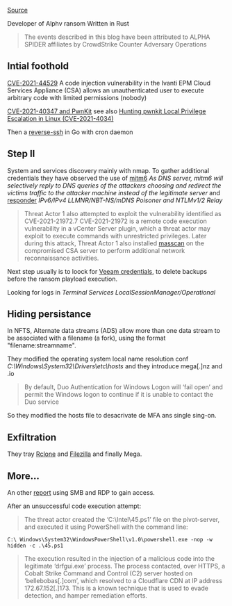 [Source](https://www.crowdstrike.com/blog/anatomy-of-alpha-spider-ransomware/)

Developer of Alphv ransom
Written in Rust

> The events described in this blog have been attributed to ALPHA SPIDER affiliates by CrowdStrike Counter Adversary Operations

## Intial foothold

[CVE-2021-44529](https://nvd.nist.gov/vuln/detail/CVE-2021-44529) A code injection vulnerability in the Ivanti EPM Cloud Services Appliance (CSA) allows an unauthenticated user to execute arbitrary code with limited permissions (nobody)

[CVE-2021-40347 and PwnKit](https://github.com/ly4k/PwnKit) see also [Hunting pwnkit Local Privilege Escalation in Linux (CVE-2021-4034)](https://www.crowdstrike.com/blog/hunting-pwnkit-local-privilege-escalation-in-linux/)

Then a [reverse-ssh](https://github.com/Fahrj/reverse-ssh) in Go with cron daemon

## Step II

System and services discovery mainly with nmap. To gather additional credentials they have observed the use of [mitm6](https://github.com/dirkjanm/mitm6) *As DNS server, mitm6 will selectively reply to DNS queries of the attackers choosing and redirect the victims traffic to the attacker machine instead of the legitimate server* and [responder](https://github.com/lgandx/Responder) *IPv6/IPv4 LLMNR/NBT-NS/mDNS Poisoner and NTLMv1/2 Relay*

> Threat Actor 1 also attempted to exploit the vulnerability identified as CVE-2021-21972.7 CVE-2021-21972 is a remote code execution vulnerability in a vCenter Server plugin, which a threat actor may exploit to execute commands with unrestricted privileges. Later during this attack, Threat Actor 1 also installed [masscan](https://github.com/robertdavidgraham/masscan) on the compromised CSA server to perform additional network reconnaissance activities.

Next step usually is to loock for [Veeam credentials](https://github.com/horizon3ai/CVE-2023-27532), to delete backups before the ransom playload execution.

Looking for logs in *Terminal Services LocalSessionManager/Operational*

## Hiding persistance

In NFTS, Alternate data streams (ADS) allow more than one data stream to be associated with a filename (a fork), using the format "filename:streamname".

They modified the operating system local name resolution conf *C:\Windows\System32\Drivers\etc\hosts* and they introduce mega[.]nz and .io 

> By default, Duo Authentication for Windows Logon will ‘fail open’ and permit the Windows logon to continue if it is unable to contact the Duo service

So they modified the hosts file to desacrivate de MFA ans single sing-on.

## Exfiltration

They tray [Rclone](https://rclone.org/) and [Filezilla](https://filezilla-project.org/) and finally Mega.

## More...
An other [report](https://www.sygnia.co/blog/blackcat-ransomware/) using SMB and RDP to gain access.

After an unsuccessful code execution attempt:

> The threat actor created the ‘C:\Intel\45.ps1’ file on the pivot-server, and executed it using PowerShell with the command line:

`C:\ Windows\System32\WindowsPowerShell\v1.0\powershell.exe -nop -w hidden -c .\45.ps1`

> The execution resulted in the injection of a malicious code into the legitimate ‘drfgui.exe’ process. The process contacted, over HTTPS, a Cobalt Strike Command and Control (C2) server hosted on ‘bellebobas[.]com’, which resolved to a Cloudflare CDN at IP address 172.67.152[.]173. This is a known technique that is used to evade detection, and hamper remediation efforts.




